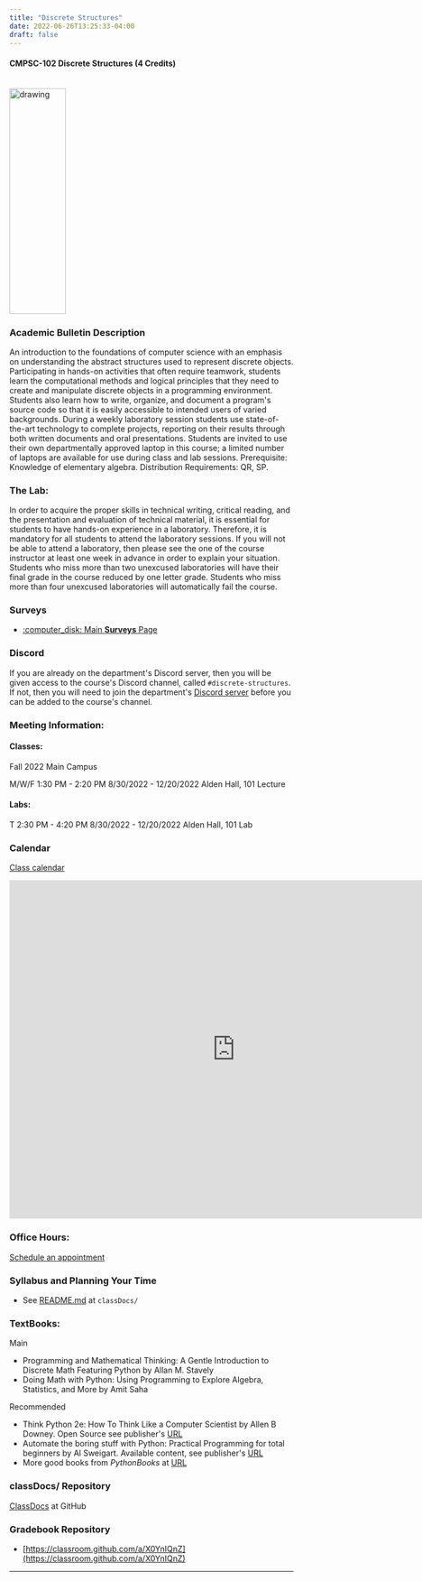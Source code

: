 ```yaml
---
title: "Discrete Structures"
date: 2022-06-26T13:25:33-04:00
draft: false
---
```

#### CMPSC-102 Discrete Structures (4 Credits)

<!-- add a line drop -->
<center>
&#x200B;
</center>

<img src="/images/discretestructures/discrete2.png" alt="drawing" width="100" height="400"/>



### Academic Bulletin Description
An introduction to the foundations of computer science with an emphasis on understanding the abstract structures used to represent discrete objects. Participating in hands-on activities that often require teamwork, students learn the computational methods and logical principles that they need to create and manipulate discrete objects in a programming environment. Students also learn how to write, organize, and document a program's source code so that it is easily accessible to intended users of varied backgrounds. During a weekly laboratory session students use state-of-the-art technology to complete projects, reporting on their results through both written documents and oral presentations. Students are invited to use their own departmentally approved laptop in this course; a limited number of laptops are available for use during class and lab sessions. Prerequisite: Knowledge of elementary algebra. Distribution Requirements: QR, SP.

### The Lab:
In order to acquire the proper skills in technical writing, critical reading, and the presentation and evaluation of technical material, it is essential for students to have hands-on experience in a laboratory. Therefore, it is mandatory for all students to attend the laboratory sessions. If you will not be able to attend a laboratory, then please see the one of the course instructor at least one week in advance in order to explain your situation. Students who miss more than two unexcused laboratories will have their final grade in the course reduced by one letter grade. Students who miss more than four unexcused laboratories will automatically fail the course.

### Surveys
+ [:computer_disk: Main __Surveys__ Page](/classes/discretestructures/surveys/)

### Discord

If you are already on the department's Discord server, then you will be given access to the course's Discord channel, called `#discrete-structures`. If not, then you will need to join the department's [Discord server](https://discord.gg/qUbTMjaq) before you can be added to the course's channel.

### Meeting Information:
#### Classes:
Fall 2022
Main Campus

M/W/F 1:30 PM - 2:20 PM
8/30/2022 - 12/20/2022
Alden Hall, 101 Lecture

#### Labs:

T 2:30 PM - 4:20 PM
8/30/2022 - 12/20/2022
Alden Hall, 101 Lab


### Calendar
[Class calendar](https://calendar.google.com/calendar/u/0?cid=Y191ajU2Mm02Y3JtajdrcmI5ZTlybm5nZXUyY0Bncm91cC5jYWxlbmRhci5nb29nbGUuY29t)

<iframe src="https://calendar.google.com/calendar/embed?src=c_uj562m6crmj7krb9e9rnngeu2c%40group.calendar.google.com&ctz=America%2FNew_York" style="border: 0" width="800" height="600" frameborder="0" scrolling="no"></iframe>

### Office Hours:
[Schedule an appointment](/contactandabout/)

### Syllabus and Planning Your Time
+ See [README.md](https://github.com/CMPSC-102-Allegheny-College-Fall-2022/classDocs/blob/main/README.md) at `classDocs/`


### TextBooks:

Main
 + Programming and Mathematical Thinking: A Gentle Introduction to Discrete Math Featuring Python by Allan M. Stavely
 + Doing Math with Python: Using Programming to Explore Algebra, Statistics, and More by Amit Saha

Recommended
 + Think Python 2e: How To Think Like a Computer Scientist by Allen B Downey. Open Source see publisher's [URL](https://greenteapress.com/wp/)
 + Automate the boring stuff with Python: Practical Programming for total beginners
by Al Sweigart. Available content, see publisher's [URL](https://pythonbooks.org/automate-the-boring-stuff-with-python-2nd-edition-practical-programming-for-total-beginners/)
 + More good books from _PythonBooks_ at [URL](https://pythonbooks.org/free-books/)

### classDocs/ Repository
[ClassDocs](https://github.com/CMPSC-102-Allegheny-College-Fall-2022/classDocs) at GitHub

### Gradebook Repository
 + [https://classroom.github.com/a/X0YnIQnZ](https://classroom.github.com/a/X0YnIQnZ)

---
